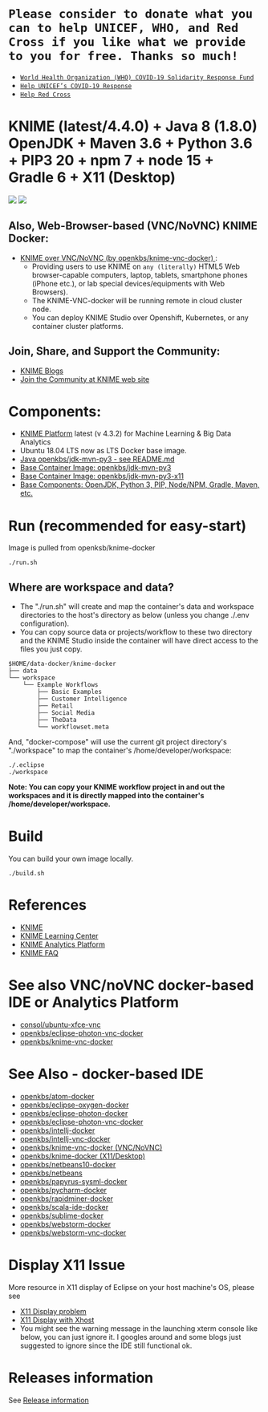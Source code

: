 # `Please consider to donate what you can to help UNICEF, WHO, and Red Cross if you like what we provide to you for free. Thanks so much!`
* [`World Health Organization (WHO) COVID-19 Solidarity Response Fund`](https://www.who.int/emergencies/diseases/novel-coronavirus-2019/donate)
* [`Help UNICEF’s COVID-19 Response`](https://donate.unicef.org/)
* [`Help Red Cross`](https://www.redcross.org/donate)

# KNIME (latest/4.4.0) + Java 8 (1.8.0) OpenJDK + Maven 3.6 + Python 3.6 + PIP3 20 + npm 7 + node 15 + Gradle 6 + X11 (Desktop)

[![](https://images.microbadger.com/badges/image/openkbs/knime-docker.svg)](https://microbadger.com/images/openkbs/knime-docker "Get your own image badge on microbadger.com") [![](https://images.microbadger.com/badges/version/openkbs/knime-docker.svg)](https://microbadger.com/images/openkbs/knime-docker "Get your own version badge on microbadger.com")

## Also, Web-Browser-based (VNC/NoVNC) KNIME Docker: 
* [KNIME over VNC/NoVNC (by openkbs/knime-vnc-docker) ](https://hub.docker.com/r/openkbs/knime-vnc-docker/):
    * Providing users to use KNIME on `any (literally)` HTML5 Web browser-capable computers, laptop, tablets, smartphone phones (iPhone etc.), or lab special devices/equipments with Web Browsers).
    * The KNIME-VNC-docker will be running remote in cloud cluster node.
    * You can deploy KNIME Studio over Openshift, Kubernetes, or any container cluster platforms.

## Join, Share, and Support the Community: 
* [KNIME Blogs](https://www.knime.com/blog)
* [Join the Community at KNIME web site](https://www.knime.com/knime-community)

# Components:
* [KNIME Platform](https://www.knime.com/download-knime-analytics-platform-sdk) latest (v 4.3.2) for Machine Learning & Big Data Analytics
* Ubuntu 18.04 LTS now as LTS Docker base image.
* [Java openkbs/jdk-mvn-py3 - see README.md](https://github.com/DrSnowbird/jdk-mvn-py3/blob/master/README.md)
* [Base Container Image: openkbs/jdk-mvn-py3](https://github.com/DrSnowbird/jdk-mvn-py3)
* [Base Container Image: openkbs/jdk-mvn-py3-x11](https://github.com/DrSnowbird/jdk-mvn-py3-x11)
* [Base Components: OpenJDK, Python 3, PIP, Node/NPM, Gradle, Maven, etc.](https://github.com/DrSnowbird/jdk-mvn-py3#components)
# Run (recommended for easy-start)
Image is pulled from openksb/knime-docker
```
./run.sh
```
## Where are workspace and data?
- The "./run.sh" will create and map the container's data and workspace directories to the host's directory as below (unless you change ./.env configuration).
- You can copy source data or projects/workflow to these two directory and the KNIME Studio inside the container will have direct access to the files you just copy.

```
$HOME/data-docker/knime-docker
├── data
└── workspace
    └── Example Workflows
        ├── Basic Examples
        ├── Customer Intelligence
        ├── Retail
        ├── Social Media
        ├── TheData
        └── workflowset.meta
```

And, "docker-compose" will use the current git project directory's "./workspace" to map the container's /home/developer/workspace:

```
./.eclipse
./workspace
``` 

**Note: You can copy your KNIME workflow project in and out the workspaces and it is directly mapped into the container's /home/developer/workspace.**

# Build
You can build your own image locally.
```
./build.sh
```

# References
* [KNIME](https://www.knime.com)
* [KNIME Learning Center](https://www.knime.com/resources)
* [KNIME Analytics Platform](https://www.knime.com/download-knime-analytics-platform-sdk)
* [KNIME FAQ](https://www.knime.com/faq#q6)

# See also VNC/noVNC docker-based IDE or Analytics Platform
* [consol/ubuntu-xfce-vnc](https://hub.docker.com/r/consol/ubuntu-xfce-vnc/)
* [openkbs/eclipse-photon-vnc-docker](https://hub.docker.com/r/openkbs/eclipse-photon-vnc-docker/)
* [openkbs/knime-vnc-docker](https://hub.docker.com/r/openkbs/knime-vnc-docker/)

# See Also - docker-based IDE
* [openkbs/atom-docker](https://hub.docker.com/r/openkbs/atom-docker/)
* [openkbs/eclipse-oxygen-docker](https://hub.docker.com/r/openkbs/eclipse-oxygen-docker/)
* [openkbs/eclipse-photon-docker](https://hub.docker.com/r/openkbs/eclipse-photon-docker/)
* [openkbs/eclipse-photon-vnc-docker](https://hub.docker.com/r/openkbs/eclipse-photon-vnc-docker/)
* [openkbs/intellj-docker](https://hub.docker.com/r/openkbs/intellij-docker/)
* [openkbs/intellj-vnc-docker](https://hub.docker.com/r/openkbs/intellij-vnc-docker/)
* [openkbs/knime-vnc-docker (VNC/NoVNC)](https://hub.docker.com/r/openkbs/knime-vnc-docker/)
* [openkbs/knime-docker (X11/Desktop)](https://hub.docker.com/r/openkbs/knime-docker/)
* [openkbs/netbeans10-docker](https://hub.docker.com/r/openkbs/netbeans10-docker/)
* [openkbs/netbeans](https://hub.docker.com/r/openkbs/netbeans/)
* [openkbs/papyrus-sysml-docker](https://hub.docker.com/r/openkbs/papyrus-sysml-docker/)
* [openkbs/pycharm-docker](https://hub.docker.com/r/openkbs/pycharm-docker/)
* [openkbs/rapidminer-docker](https://cloud.docker.com/u/openkbs/repository/docker/openkbs/rapidminer-docker)
* [openkbs/scala-ide-docker](https://hub.docker.com/r/openkbs/scala-ide-docker/)
* [openkbs/sublime-docker](https://hub.docker.com/r/openkbs/sublime-docker/)
* [openkbs/webstorm-docker](https://hub.docker.com/r/openkbs/webstorm-docker/)
* [openkbs/webstorm-vnc-docker](https://hub.docker.com/r/openkbs/webstorm-vnc-docker/)

# Display X11 Issue
More resource in X11 display of Eclipse on your host machine's OS, please see
* [X11 Display problem](https://askubuntu.com/questions/871092/failed-to-connect-to-mir-failed-to-connect-to-server-socket-no-such-file-or-di)
* [X11 Display with Xhost](http://www.ethicalhackx.com/fix-gtk-warning-cannot-open-display/)
* You might see the warning message in the launching xterm console like below, you can just ignore it. I googles around and some blogs just suggested to ignore since the IDE still functional ok.

# Releases information
See [Release information](https://github.com/DrSnowbird/jdk-mvn-py3#releases-information)

